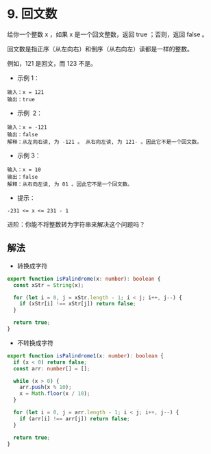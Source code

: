 # 9. 回文数

给你一个整数 x ，如果 x 是一个回文整数，返回 true ；否则，返回 false 。

回文数是指正序（从左向右）和倒序（从右向左）读都是一样的整数。

例如，121 是回文，而 123 不是。

- 示例 1：

```
输入：x = 121
输出：true
```

- 示例  2：

```
输入：x = -121
输出：false
解释：从左向右读, 为 -121 。 从右向左读, 为 121- 。因此它不是一个回文数。
```

- 示例 3：

```
输入：x = 10
输出：false
解释：从右向左读, 为 01 。因此它不是一个回文数。
```

- 提示：

```
-231 <= x <= 231 - 1
```

进阶：你能不将整数转为字符串来解决这个问题吗？

## 解法

- 转换成字符

```ts
export function isPalindrome(x: number): boolean {
  const xStr = String(x);

  for (let i = 0, j = xStr.length - 1; i < j; i++, j--) {
    if (xStr[i] !== xStr[j]) return false;
  }

  return true;
}
```

- 不转换成字符

```ts
export function isPalindrome1(x: number): boolean {
  if (x < 0) return false;
  const arr: number[] = [];

  while (x > 0) {
    arr.push(x % 10);
    x = Math.floor(x / 10);
  }

  for (let i = 0, j = arr.length - 1; i < j; i++, j--) {
    if (arr[i] !== arr[j]) return false;
  }

  return true;
}
```
